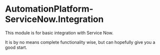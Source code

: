 # AutomationPlatform-ServiceNow.Integration

This module is for basic integration with Service Now.

It is by no means complete functionality wise, but can hopefully give you a good start.
